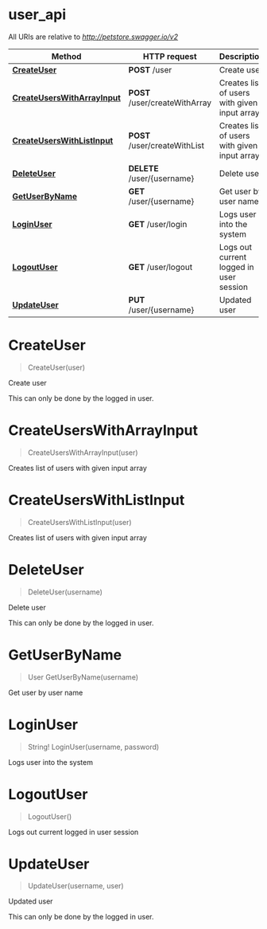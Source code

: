 # user_api

All URIs are relative to *http://petstore.swagger.io/v2*

Method | HTTP request | Description
------------- | ------------- | -------------
[**CreateUser**](user_api.md#CreateUser) | **POST** /user | Create user
[**CreateUsersWithArrayInput**](user_api.md#CreateUsersWithArrayInput) | **POST** /user/createWithArray | Creates list of users with given input array
[**CreateUsersWithListInput**](user_api.md#CreateUsersWithListInput) | **POST** /user/createWithList | Creates list of users with given input array
[**DeleteUser**](user_api.md#DeleteUser) | **DELETE** /user/{username} | Delete user
[**GetUserByName**](user_api.md#GetUserByName) | **GET** /user/{username} | Get user by user name
[**LoginUser**](user_api.md#LoginUser) | **GET** /user/login | Logs user into the system
[**LogoutUser**](user_api.md#LogoutUser) | **GET** /user/logout | Logs out current logged in user session
[**UpdateUser**](user_api.md#UpdateUser) | **PUT** /user/{username} | Updated user


<a name="CreateUser"></a>
# **CreateUser**
> CreateUser(user)

Create user

This can only be done by the logged in user.
<a name="CreateUsersWithArrayInput"></a>
# **CreateUsersWithArrayInput**
> CreateUsersWithArrayInput(user)

Creates list of users with given input array
<a name="CreateUsersWithListInput"></a>
# **CreateUsersWithListInput**
> CreateUsersWithListInput(user)

Creates list of users with given input array
<a name="DeleteUser"></a>
# **DeleteUser**
> DeleteUser(username)

Delete user

This can only be done by the logged in user.
<a name="GetUserByName"></a>
# **GetUserByName**
> User GetUserByName(username)

Get user by user name
<a name="LoginUser"></a>
# **LoginUser**
> String! LoginUser(username, password)

Logs user into the system
<a name="LogoutUser"></a>
# **LogoutUser**
> LogoutUser()

Logs out current logged in user session
<a name="UpdateUser"></a>
# **UpdateUser**
> UpdateUser(username, user)

Updated user

This can only be done by the logged in user.
